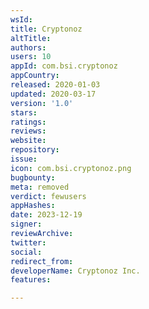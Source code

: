 ```yaml
---
wsId: 
title: Cryptonoz
altTitle: 
authors: 
users: 10
appId: com.bsi.cryptonoz
appCountry: 
released: 2020-01-03
updated: 2020-03-17
version: '1.0'
stars: 
ratings: 
reviews: 
website: 
repository: 
issue: 
icon: com.bsi.cryptonoz.png
bugbounty: 
meta: removed
verdict: fewusers
appHashes: 
date: 2023-12-19
signer: 
reviewArchive: 
twitter: 
social: 
redirect_from: 
developerName: Cryptonoz Inc.
features: 

---
```


